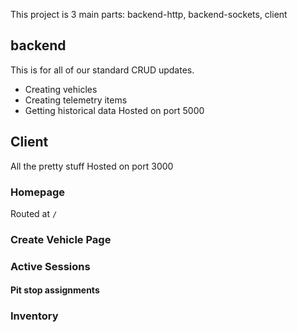 This project is 3 main parts: backend-http, backend-sockets, client
## backend
This is for all of our standard CRUD updates.
* Creating vehicles
* Creating telemetry items
* Getting historical data
Hosted on port 5000
## Client
All the pretty stuff
Hosted on port 3000
### Homepage
Routed at `/`
### Create Vehicle Page
### Active Sessions
#### Pit stop assignments
### Inventory